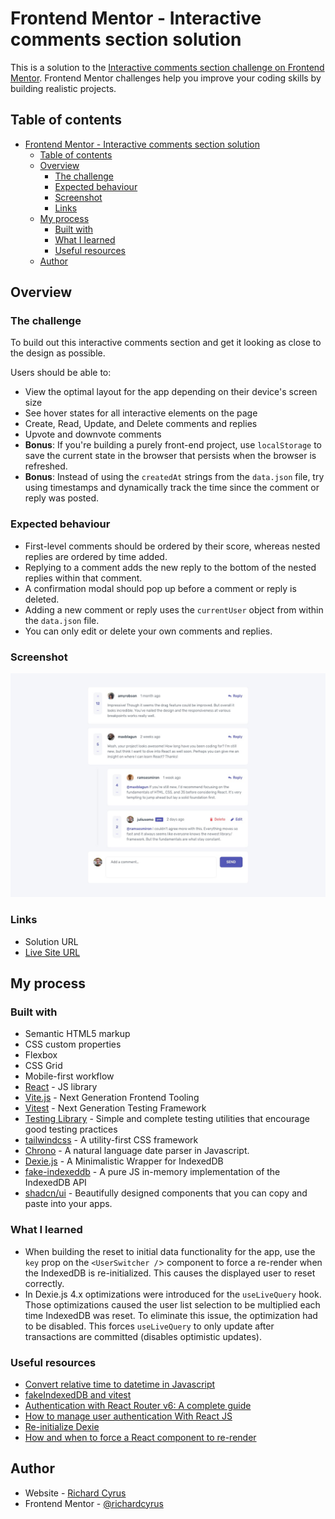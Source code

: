# Frontend Mentor - Interactive comments section solution

This is a solution to the [Interactive comments section challenge on Frontend Mentor](https://www.frontendmentor.io/challenges/interactive-comments-section-iG1RugEG9). Frontend Mentor challenges help you improve your coding skills by building realistic projects.

## Table of contents

- [Frontend Mentor - Interactive comments section solution](#frontend-mentor---interactive-comments-section-solution)
  - [Table of contents](#table-of-contents)
  - [Overview](#overview)
    - [The challenge](#the-challenge)
    - [Expected behaviour](#expected-behaviour)
    - [Screenshot](#screenshot)
    - [Links](#links)
  - [My process](#my-process)
    - [Built with](#built-with)
    - [What I learned](#what-i-learned)
    - [Useful resources](#useful-resources)
  - [Author](#author)

## Overview

### The challenge

To build out this interactive comments section and get it looking as close to the design as possible.

Users should be able to:

- View the optimal layout for the app depending on their device's screen size
- See hover states for all interactive elements on the page
- Create, Read, Update, and Delete comments and replies
- Upvote and downvote comments
- **Bonus**: If you're building a purely front-end project, use `localStorage` to save the current state in the browser that persists when the browser is refreshed.
- **Bonus**: Instead of using the `createdAt` strings from the `data.json` file, try using timestamps and dynamically track the time since the comment or reply was posted.

### Expected behaviour

- First-level comments should be ordered by their score, whereas nested replies are ordered by time added.
- Replying to a comment adds the new reply to the bottom of the nested replies within that comment.
- A confirmation modal should pop up before a comment or reply is deleted.
- Adding a new comment or reply uses the `currentUser` object from within the `data.json` file.
- You can only edit or delete your own comments and replies.

### Screenshot

![Desktop design](./design/desktop-design.jpg)

### Links

- Solution URL
- [Live Site URL](https://www.richardcyrus.com/fm-interactive-comments-section)

## My process

### Built with

- Semantic HTML5 markup
- CSS custom properties
- Flexbox
- CSS Grid
- Mobile-first workflow
- [React](https://reactjs.org/) - JS library
- [Vite.js](https://vitejs.dev/) - Next Generation Frontend Tooling
- [Vitest](https://vitest.dev/) - Next Generation Testing Framework
- [Testing Library](https://testing-library.com) - Simple and complete testing utilities that encourage good testing practices
- [tailwindcss](https://tailwindcss.com/) - A utility-first CSS framework
- [Chrono](https://github.com/wanasit/chrono) - A natural language date parser in Javascript.
- [Dexie.js](https://dexie.org/) - A Minimalistic Wrapper for IndexedDB
- [fake-indexeddb](https://github.com/dumbmatter/fakeIndexedDB) - A pure JS in-memory implementation of the IndexedDB API
- [shadcn/ui](https://ui.shadcn.com/) - Beautifully designed components that you can copy and paste into your apps.

### What I learned

- When building the reset to initial data functionality for the app, use the `key` prop on the `<UserSwitcher /`> component to force a re-render when the IndexedDB is re-initialized. This causes the displayed user to reset correctly.
- In Dexie.js 4.x optimizations were introduced for the `useLiveQuery` hook. Those optimizations caused the user list selection to be multiplied each time IndexedDB was reset. To eliminate this issue, the optimization had to be disabled. This forces `useLiveQuery` to only update after transactions are committed (disables optimistic updates).

### Useful resources

- [Convert relative time to datetime in Javascript](https://stackoverflow.com/questions/49689463/convert-relative-time-to-datetime-in-javascript)
- [fakeIndexedDB and vitest](https://github.com/jsdom/jsdom/issues/3363#issuecomment-1921575184)
- [Authentication with React Router v6: A complete guide](https://blog.logrocket.com/authentication-react-router-v6/)
- [How to manage user authentication With React JS](https://dev.to/miracool/how-to-manage-user-authentication-with-react-js-3ic5)
- [Re-initialize Dexie](https://github.com/dexie/Dexie.js/issues/521#issuecomment-298136079)
- [How and when to force a React component to re-render](https://blog.logrocket.com/how-when-to-force-react-component-re-render/)

## Author

- Website - [Richard Cyrus](https://www.richardcyrus.com)
- Frontend Mentor - [@richardcyrus](https://www.frontendmentor.io/profile/richardcyrus)
